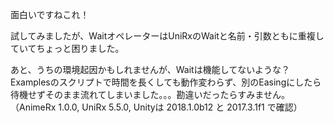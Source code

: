 面白いですねこれ！

試してみましたが、WaitオペレーターはUniRxのWaitと名前・引数ともに重複していてちょっと困りました。

あと、うちの環境起因かもしれませんが、Waitは機能してないような？Examplesのスクリプトで時間を長くしても動作変わらず、別のEasingにしたら待機せずそのまま流れてしまいました。。。勘違いだったらすみません。
（AnimeRx 1.0.0, UniRx 5.5.0, Unityは 2018.1.0b12 と 2017.3.1f1 で確認）
